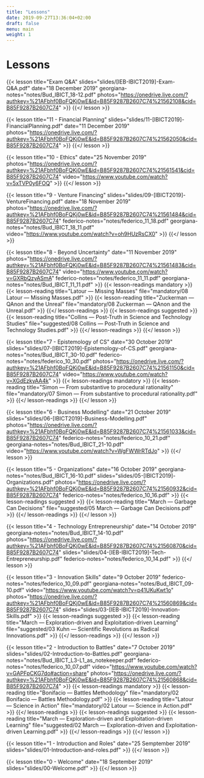 ```yaml
---
title: "Lessons"
date: 2019-09-27T13:36:04+02:00
draft: false
menu: main
weight: 1
---
```


# Lessons

{{< lesson
		title="Exam Q&A"
		slides="slides/[IEB-IBICT2019]-Exam-Q&A.pdf"
		date="18 December 2019"
		georgiana-notes="notes/Bud_IBICT_18-12.pdf"
		photos="https://onedrive.live.com/?authkey=%21AFbhf0BoFQKj0wE&id=B85F9287B2607C74%21562108&cid=B85F9287B2607C74" >}}
{{</ lesson >}}


{{< lesson
		title="11 - Financial Planning"
		slides="slides/11-[IBICT2019]-FinancialPlanning.pdf"
		date="11 December 2019"
		photos="https://onedrive.live.com/?authkey=%21AFbhf0BoFQKj0wE&id=B85F9287B2607C74%21562050&cid=B85F9287B2607C74" >}}
{{</ lesson >}}

{{< lesson
		title="10 - Ethics"
		date="25 November 2019"
		photos="https://onedrive.live.com/?authkey=%21AFbhf0BoFQKj0wE&id=B85F9287B2607C74%21561541&cid=B85F9287B2607C74"
		video="https://www.youtube.com/watch?v=5xTVP0y6FOQ" >}}
{{</ lesson >}}	

{{< lesson
		title="9 - Venture Financing"
		slides="slides/09-[IBICT2019]-VentureFinancing.pdf"
		date="18 November 2019"
		photos="https://onedrive.live.com/?authkey=%21AFbhf0BoFQKj0wE&id=B85F9287B2607C74%21561484&cid=B85F9287B2607C74"
		federico-notes="notes/federico_11_18.pdf"
		georgiana-notes="notes/Bud_IBICT_18_11.pdf"
		video="https://www.youtube.com/watch?v=oh9HUzRsCX0" >}}
{{</ lesson >}}

{{< lesson
		title="8 - Beyond Uncertainty"
		date="11 November 2019"
		photos="https://onedrive.live.com/?authkey=%21AFbhf0BoFQKj0wE&id=B85F9287B2607C74%21561483&cid=B85F9287B2607C74"
		video="https://www.youtube.com/watch?v=GXRbQzyASmA"
		federico-notes="notes/federico_11_11.pdf"
		georgiana-notes="notes/Bud_IBICT_11_11.pdf" >}}
	{{< lesson-readings mandatory >}}
    	{{< lesson-reading 
      		title="Latour — Missing Masses" 
      		file="mandatory/08 Latour — Missing Masses.pdf" >}}
    	{{< lesson-reading 
      		title="Zuckerman — QAnon and the Unreal" 
      		file="mandatory/08 Zuckerman — QAnon and the Unreal.pdf" >}}
  	{{</ lesson-readings >}}
  	{{< lesson-readings suggested >}}
    	{{< lesson-reading 
      		title="Collins — Post-Truth in Science and Technology Studies" 
      		file="suggested/08 Collins — Post-Truth in Science and Technology Studies.pdf" >}}
  	{{</ lesson-readings >}}
{{</ lesson >}}

{{< lesson
		title="7 - Epistemology of CS"
		date="30 October 2019"
		slides="slides/07-[IBICT2019]-Epistemology-of-CS.pdf"
		georgiana-notes="notes/Bud_IBICT_30-10.pdf"
		federico-notes="notes/federico_10_30.pdf"
		photos="https://onedrive.live.com/?authkey=%21AFbhf0BoFQKj0wE&id=B85F9287B2607C74%21561150&cid=B85F9287B2607C74"
		video="https://www.youtube.com/watch?v=XGdEzkyAA4k" >}}
	{{< lesson-readings mandatory >}}
    	{{< lesson-reading 
      		title="Simon — From substantive to procedural rationality" 
      		file="mandatory/07 Simon — From substantive to procedural rationality.pdf" >}}
  	{{</ lesson-readings >}}
{{</ lesson >}}

{{< lesson 
		title="6 - Business Modelling"
		date="21 October 2019"
		slides="slides/06-[IBICT2019]-Business-Modelling.pdf"
		photos="https://onedrive.live.com/?authkey=%21AFbhf0BoFQKj0wE&id=B85F9287B2607C74%21561033&cid=B85F9287B2607C74"
		federico-notes="notes/federico_10_21.pdf"
		georgiana-notes="notes/Bud_IBICT_21-10.pdf"
		video="https://www.youtube.com/watch?v=WgFWWrRTdJo" >}}
{{</ lesson >}}

{{< lesson 
		title="5 - Organizations"
		date="16 October 2019"
		georgiana-notes="notes/Bud_IBICT_16-10.pdf"
		slides="slides/05-[IBICT2019]-Organizations.pdf"
		photos="https://onedrive.live.com/?authkey=%21AFbhf0BoFQKj0wE&id=B85F9287B2607C74%21560932&cid=B85F9287B2607C74"
		federico-notes="notes/federico_10_16.pdf" >}}
	{{< lesson-readings suggested >}}
    	{{< lesson-reading 
      		title="March — Garbage Can Decisions" 
      		file="suggested/05 March — Garbage Can Decisions.pdf" >}}
  	{{</ lesson-readings >}}
{{</ lesson >}}

{{< lesson 
		title="4 - Technology Entrepreneurship"
		date="14 October 2019"
		georgiana-notes="notes/Bud_IBICT_14-10.pdf"
		photos="https://onedrive.live.com/?authkey=%21AFbhf0BoFQKj0wE&id=B85F9287B2607C74%21560870&cid=B85F9287B2607C74"
		slides="slides/04-[IEB-IBICT2019]-Tech-Entrepreneurship.pdf"
		federico-notes="notes/federico_10_14.pdf" >}}
{{</ lesson >}}

{{< lesson 
		title="3 - Innovation Skills"
		date="9 October 2019"
		federico-notes="notes/federico_10_09.pdf"
		georgiana-notes="notes/Bud_IBICT_09-10.pdf"
		video="https://www.youtube.com/watch?v=p41UKuKwt1o"
		photos="https://onedrive.live.com/?authkey=%21AFbhf0BoFQKj0wE&id=B85F9287B2607C74%21560869&cid=B85F9287B2607C74"
		slides="slides/03-[IEB-IBICT2019]-Innovation-Skills.pdf" >}}
	{{< lesson-readings suggested >}}
    	{{< lesson-reading 
      		title="March — Exploration-driven and Exploitation-driven Learning" 
      		file="suggested/03 Kuhn — Scientific Revolutions as Radical Innovations.pdf" >}}
  	{{</ lesson-readings >}}
{{</ lesson >}}

{{< lesson 
		title="2 - Introduction to Battles"
		date="7 October 2019"
		slides="slides/02-Introduction-to-Battles.pdf"
		georgiana-notes="notes/Bud_IBICT_L3-L1_as_notekeeper.pdf"
		federico-notes="notes/federico_10_07.pdf"
		video="https://www.youtube.com/watch?v=GAPFpCKG7do#action=share"
		photos="https://onedrive.live.com/?authkey=%21AFbhf0BoFQKj0wE&id=B85F9287B2607C74%21560868&cid=B85F9287B2607C74" >}}
	{{< lesson-readings mandatory >}}
    	{{< lesson-reading 
      		title="Bonifacio — Battles Methodology" 
      		file="mandatory/02 Bonifacio — Battles Methodology.pdf" >}}
    	{{< lesson-reading 
      		title="Latour — Science in Action" 
      		file="mandatory/02 Latour — Science in Action.pdf" >}}
  	{{</ lesson-readings >}}
	{{< lesson-readings suggested >}}
    	{{< lesson-reading 
      		title="March — Exploration-driven and Exploitation-driven Learning" 
      		file="suggested/02 March — Exploration-driven and Exploitation-driven Learning.pdf" >}}
  	{{</ lesson-readings >}}
{{</ lesson >}}

{{< lesson 
		title="1 - Introduction and Roles"
		date="25 Semptember 2019"
		slides="slides/01-Introduction-and-roles.pdf" >}}
{{</ lesson >}}

{{< lesson 
		title="0 - Welcome"
		date="18 September 2019"
		slides="slides/00-Welcome.pdf" >}}
{{</ lesson >}}